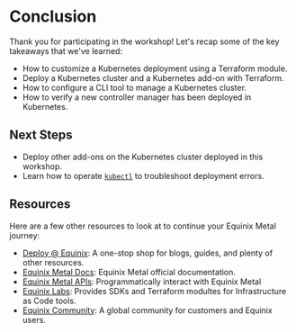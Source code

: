 <!-- See https://squidfunk.github.io/mkdocs-material/reference/ -->
# Conclusion

Thank you for participating in the workshop! Let's recap some of the key takeaways that we've learned:

* How to customize a Kubernetes deployment using a Terraform module.
* Deploy a Kubernetes cluster and a Kubernetes add-on with Terraform.
* How to configure a CLI tool to manage a Kubernetes cluster.
* How to verify a new controller manager has been deployed in Kubernetes.

## Next Steps

* Deploy other add-ons on the Kubernetes cluster deployed in this workshop.
* Learn how to operate [`kubectl`](https://kubernetes.io/docs/reference/kubectl/) to troubleshoot deployment errors.

## Resources

Here are a few other resources to look at to continue your Equinix Metal journey:

* [Deploy @ Equinix](https://deploy.equinix.com): A one-stop shop for blogs, guides, and plenty of other resources.
* [Equinix Metal Docs](https://deploy.equinix.com/developers/docs/metal): Equinix Metal official documentation.
* [Equinix Metal APIs](https://deploy.equinix.com/developers/api/metal): Programmatically interact with Equinix Metal
* [Equinix Labs](https://github.com/equinix-labs): Provides SDKs and Terraform modultes for Infrastructure as Code tools.
* [Equinix Community](https://community.equinix.com): A global community for customers and Equinix users.
